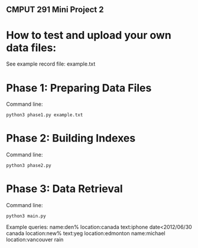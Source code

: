 ## CMPUT 291 Mini Project 2

# How to test and upload your own data files:
See example record file: example.txt

# Phase 1: Preparing Data Files
Command line:
```
python3 phase1.py example.txt
```

# Phase 2: Building Indexes
Command line:
```
python3 phase2.py
```

# Phase 3: Data Retrieval
Command line:
```
python3 main.py
```

Example queries:
name:den% location:canada
text:iphone date<2012/06/30
canada
location:new%
text:yeg location:edmonton name:michael
location:vancouver rain
